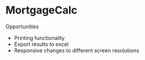 # MortgageCalc

Opportunities
- Printing functionality
- Export results to excel
- Responsive changes to different screen resolutions
